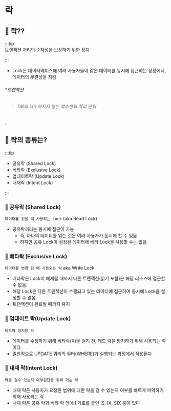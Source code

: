 # 락

## 🐣 락??
:::tip  
트랜잭션 처리의 순차성을 보장하기 위한 장치

:::
- Lock은 데이터베이스에 여러 사용자들이 같은 데이터를 동시에 접근하는 상황에서, 데이터의 무결성을 지킴

###### *트랜잭션
> ###### DB의 나누어지지 않는 최소한의 처리 단위

.

## 🐣 락의 종류는?
:::tip
- 공유락 (Shared Lock)
- 베타락 (Exclusive Lock)
- 업데이트락 (Update Lock)
- 내재락 (Intent Lock)

:::

### 🥚 공유락 (Shared Lock)

`데이터를 읽을 때 사용되는 Lock` (aka Read Lock)

- 공유락끼리는 동시에 접근이 가능
    - 즉, 하나의 데이터를 읽는 것은 여러 사용자가 동시에 할 수 있음
    - 하지만 공유 Lock이 설정된 데이터에 베타 Lock을 사용할 수는 없음

### 🥚 베타락 (Exclusive Lock)

`데이터를 변경 할 때 사용되는 락` aka Write Lock

- 베타락은 Lock이 해제될 때까지 다른 트랜잭션(읽기 포함)은 해당 리소스에 접근할 수 없음.
- 해당 Lock은 다른 트랜잭션이 수행되고 있는 데이터에 접근하여 동시에 Lock을 설정할 수 없음.
- 트랜잭션이 완료될 때까지 유지

### 🥚 업데이트 락(Update Lock)

`데드락 방지용 락`

- 데이터를 수정하기 위해 베타락(X)을 걸기 전, 데드 락을 방지하기 위해 사용되는 락이다
- 일반적으로 UPDATE 쿼리의 필터(WHERE)가 실행되는 과정에서 적용된다

### 🥚 내재 락(Intent Lock)

`락을 걸수 있는지 여부판단을 위해 거는 락`

- 내재 락은 사용자가 요청한 범위에 대한 락을 걸 수 있는지 여부를 빠르게 파악하기 위해 사용되는 락
- 내재 락은 공유 락과 베타 락 앞에 I 기호를 붙인 IS, IX, SIX 등이 있다